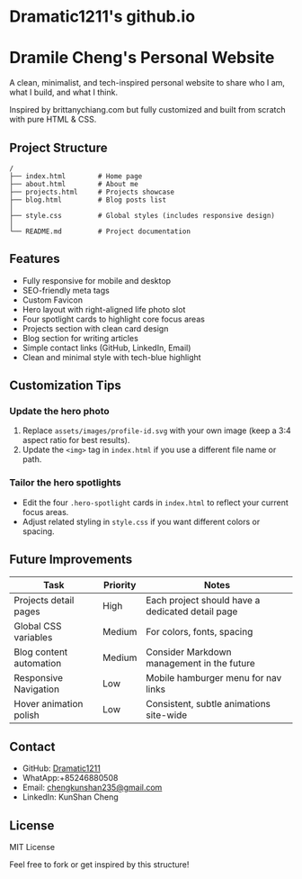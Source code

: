 # Dramatic1211's github.io

# Dramile Cheng's Personal Website

A clean, minimalist, and tech-inspired personal website to share who I am, what I build, and what I think.

Inspired by brittanychiang.com but fully customized and built from scratch with pure HTML & CSS.

## Project Structure

```
/
├── index.html        # Home page
├── about.html        # About me
├── projects.html     # Projects showcase
├── blog.html         # Blog posts list
│
├── style.css         # Global styles (includes responsive design)
│
└── README.md         # Project documentation
```

## Features

- Fully responsive for mobile and desktop
- SEO-friendly meta tags
- Custom Favicon
- Hero layout with right-aligned life photo slot
- Four spotlight cards to highlight core focus areas
- Projects section with clean card design
- Blog section for writing articles
- Simple contact links (GitHub, LinkedIn, Email)
- Clean and minimal style with tech-blue highlight

## Customization Tips

### Update the hero photo
1. Replace `assets/images/profile-id.svg` with your own image (keep a 3:4 aspect ratio for best results).
2. Update the `<img>` tag in `index.html` if you use a different file name or path.

### Tailor the hero spotlights
- Edit the four `.hero-spotlight` cards in `index.html` to reflect your current focus areas.
- Adjust related styling in `style.css` if you want different colors or spacing.

## Future Improvements

| Task | Priority | Notes |
|------|----------|-------|
|Projects detail pages | High | Each project should have a dedicated detail page |
|Global CSS variables | Medium | For colors, fonts, spacing |
|Blog content automation | Medium | Consider Markdown management in the future |
|Responsive Navigation | Low | Mobile hamburger menu for nav links |
|Hover animation polish | Low | Consistent, subtle animations site-wide |

## Contact

- GitHub: [Dramatic1211](https://github.com/Dramatic1211)
- WhatApp:+85246880508
- Email: chengkunshan235@gmail.com
- LinkedIn: KunShan Cheng

## License

MIT License

Feel free to fork or get inspired by this structure!
